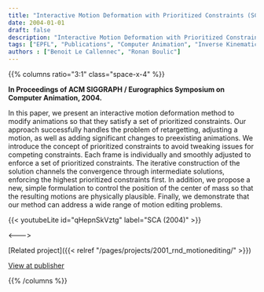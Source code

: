 ```yaml
---
title: "Interactive Motion Deformation with Prioritized Constraints (SCA 2004)"
date: 2004-01-01
draft: false
description: "Interactive Motion Deformation with Prioritized Constraints"
tags: ["EPFL", "Publications", "Computer Animation", "Inverse Kinematics", "Motion Editing"]
authors : ["Benoit Le Callennec", "Ronan Boulic"]
---
```


{{% columns ratio="3:1" class="space-x-4" %}} <!-- begin columns block -->

**In Proceedings of ACM SIGGRAPH / Eurographics Symposium on Computer Animation, 2004.**

In this paper, we present an interactive motion deformation method to modify animations so that they satisfy a set of prioritized constraints. Our approach successfully handles the problem of retargetting, adjusting a motion, as well as adding significant changes to preexisting animations. We introduce the concept of prioritized constraints to avoid tweaking issues for competing constraints. Each frame is individually and smoothly adjusted to enforce a set of prioritized constraints. The iterative construction of the solution channels the convergence through intermediate solutions, enforcing the highest prioritized constraints first. In addition, we propose a new, simple formulation to control the position of the center of mass so that the resulting motions are physically plausible. Finally, we demonstrate that our method can address a wide range of motion editing problems.

{{< youtubeLite id="qHepnSkVztg" label="SCA (2004)" >}}

<---> <!-- magic separator, between columns -->

<div class="[&>figure]:my-4">
</div>

[Related project]({{< relref "/pages/projects/2001_rnd_motionediting/" >}})

[View at publisher](https://dl.acm.org/doi/10.1145/1028523.1028545)

{{% /columns %}}
